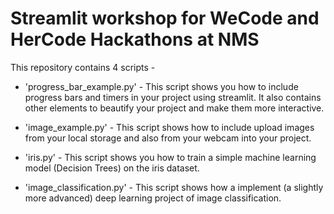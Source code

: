 # Streamlit workshop for WeCode and HerCode Hackathons at NMS

This repository contains 4 scripts - 

* 'progress_bar_example.py' - This script shows you how to include progress bars and timers in your project using streamlit. It also contains other elements to beautify your project and make them more interactive.

* 'image_example.py' - This script shows how to include upload images from your local storage and also from your webcam into your project.

* 'iris.py' - This script shows you how to train a simple machine learning model (Decision Trees) on the iris dataset.

* 'image_classification.py' - This script shows how a implement (a slightly more advanced) deep learning project of image classification.